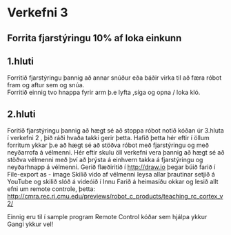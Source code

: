 # Verkefni 3
## Forrita fjarstýringu  10% af loka einkunn
## 1.hluti 
Forritið fjarstýringu þannig að annar snúður eða báðir virka til að færa róbot fram og aftur sem og snúa.  
Forritið einnig tvo hnappa fyrir arm þ.e lyfta ,síga og opna / loka kló.
## 2.hluti
Foritið fjarstýringu þannig að hægt sé að stoppa róbot notið kóðan úr 3.hluta í verkefni 2 , þið ráði hvaða takki gerir þetta. Hafið þetta hér eftir í öllum forritum ykkar þ.e að hægt sé að stöðva róbot með fjarstýringu og með neyðarrofa á vélmenni.
Hér eftir skulu öll verkefni vera þannig að hægt sé að stöðva vélmenni með því að þrýsta á einhvern takka á fjarstýringu og neyðarhnapp á vélmenni.
Gerið flæðiritið í http://draw.io þegar búið farið í  File-export as - image
Skilið vido af vélmenni leysa allar þrautinar setjið á YouTube og skilið slóð á videóið í Innu
Farið á heimasíðu okkar og lesið allt efni um remote controle,  þetta: http://cmra.rec.ri.cmu.edu/previews/robot_c_products/teaching_rc_cortex_v2/

Einnig eru til í sample program Remote Control  kóðar sem hjálpa ykkur
Gangi ykkur vel!

